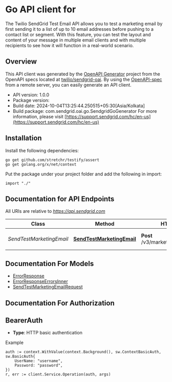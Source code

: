 # Go API client for 

The Twilio SendGrid Test Email API allows you to test a marketing email by first sending it to a list of up to 10 email addresses before pushing to a contact list or segment. With this feature, you can test the layout and content of your message in multiple email clients and with multiple recipients to see how it will function in a real-world scenario.

## Overview
This API client was generated by the [OpenAPI Generator](https://openapi-generator.tech) project from the OpenAPI specs located at [twilio/sendgrid-oai](https://github.com/twilio/sendgrid-oai/tree/main/spec).  By using the [OpenAPI-spec](https://www.openapis.org/) from a remote server, you can easily generate an API client.

- API version: 1.0.0
- Package version: 
- Build date: 2024-10-04T13:25:44.250515+05:30[Asia/Kolkata]
- Build package: com.sendgrid.oai.go.SendgridGoGenerator
For more information, please visit [https://support.sendgrid.com/hc/en-us](https://support.sendgrid.com/hc/en-us)

## Installation

Install the following dependencies:

```shell
go get github.com/stretchr/testify/assert
go get golang.org/x/net/context
```

Put the package under your project folder and add the following in import:

```golang
import "./"
```

## Documentation for API Endpoints

All URIs are relative to *https://api.sendgrid.com*

Class | Method | HTTP request | Description
------------ | ------------- | ------------- | -------------
*SendTestMarketingEmail* | [**SendTestMarketingEmail**](docs/SendTestMarketingEmail.md#sendtestmarketingemail) | **Post** /v3/marketing/test/send_email | Send a Test Marketing Email


## Documentation For Models

 - [ErrorResponse](ErrorResponse.md)
 - [ErrorResponseErrorsInner](ErrorResponseErrorsInner.md)
 - [SendTestMarketingEmailRequest](SendTestMarketingEmailRequest.md)


## Documentation For Authorization



## BearerAuth

- **Type**: HTTP basic authentication

Example

```golang
auth := context.WithValue(context.Background(), sw.ContextBasicAuth, sw.BasicAuth{
    UserName: "username",
    Password: "password",
})
r, err := client.Service.Operation(auth, args)
```

